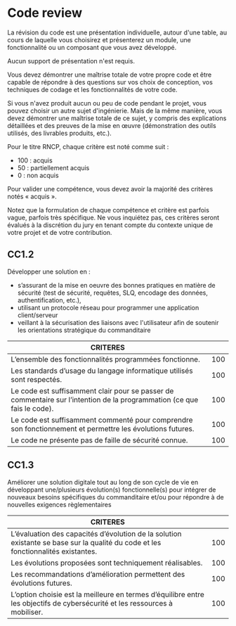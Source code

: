 # Code review

La révision du code est une présentation individuelle, autour d'une table, au cours de laquelle vous choisirez et présenterez un module, une fonctionnalité ou un composant que vous avez développé.

Aucun support de présentation n'est requis.

Vous devez démontrer une maîtrise totale de votre propre code et être capable de répondre à des questions sur vos choix de conception, vos techniques de codage et les fonctionnalités de votre code.

Si vous n'avez produit aucun ou peu de code pendant le projet, vous pouvez choisir un autre sujet d'ingénierie. Mais de la même manière, vous devez démontrer une maîtrise totale de ce sujet, y compris des explications détaillées et des preuves de la mise en œuvre (démonstration des outils utilisés, des livrables produits, etc.).


Pour le titre RNCP, chaque critère est noté comme suit :
- 100 : acquis
- 50 : partiellement acquis
- 0 : non acquis

Pour valider une compétence, vous devez avoir la majorité des critères notés « acquis ».

Notez que la formulation de chaque compétence et critère est parfois vague, parfois très spécifique.
Ne vous inquiétez pas, ces critères seront évalués à la discrétion du jury en tenant compte du contexte unique de votre projet et de votre contribution.

## CC1.2 

Développer une solution en :
- s’assurant de la mise en oeuvre des bonnes pratiques en matière de sécurité (test de sécurité, requêtes, SLQ, encodage des données, authentification, etc.),
- utilisant un protocole réseau pour programmer une application client/serveur
- veillant à la sécurisation des liaisons avec l'utilisateur
afin de soutenir les orientations stratégique du commanditaire

| CRITERES                                                                                                                |     |
|-------------------------------------------------------------------------------------------------------------------------|-----|
| L’ensemble des fonctionnalités programmées fonctionne.                                                                  | 100 |
| Les standards d’usage du langage informatique utilisés sont respectés.                                                  | 100 |
| Le code est suffisamment clair pour se passer de commentaire sur l’intention de la programmation (ce que fais le code). | 100 |
| Le code est suffisamment commenté pour comprendre son fonctionnement et permettre les évolutions futures.               | 100 |
| Le code ne présente pas de faille de sécurité connue.                                                                   | 100 |


## CC1.3 

Améliorer une solution digitale tout au long de son cycle de vie en développant une/plusieurs évolution(s) fonctionnelle(s) pour intégrer de nouveaux besoins spécifiques du commanditaire et/ou pour répondre à de nouvelles exigences règlementaires


| CRITERES                                                                                                                          |     |
|-----------------------------------------------------------------------------------------------------------------------------------|-----|
| L’évaluation des capacités d’évolution de la solution existante se base sur la qualité du code et les fonctionnalités existantes. | 100 |
| Les évolutions proposées sont techniquement réalisables.                                                                          | 100 |
| Les recommandations d’amélioration permettent des évolutions futures.                                                             | 100 |
| L’option choisie est la meilleure en termes d’équilibre entre les objectifs de cybersécurité et les ressources à mobiliser.       | 100 |



